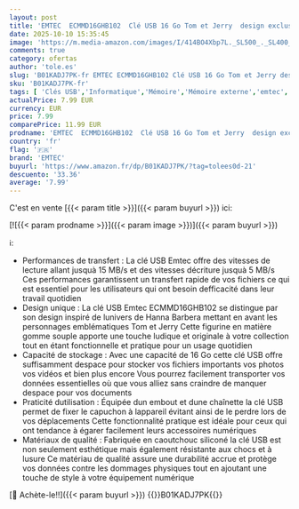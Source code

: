 ```yaml
---
layout: post
title: 'EMTEC  ECMMD16GHB102  Clé USB 16 Go Tom et Jerry  design exclusif en caoutchouc siliconé  vitesse de lecture jusqu à 15 MB/s  embout avec chaînette  pratique et ludique - Taille : 16 Go  Multicolore'
date: 2025-10-10 15:35:45
image: 'https://m.media-amazon.com/images/I/414BO4Xbp7L._SL500_._SL400_.jpg'
comments: true
category: ofertas
author: 'tole.es'
slug: 'B01KADJ7PK-fr EMTEC ECMMD16GHB102 Clé USB 16 Go Tom et Jerry design...'
sku: 'B01KADJ7PK-fr'
tags: [ 'Clés USB','Informatique','Mémoire','Mémoire externe','emtec','🇫🇷', ]
actualPrice: 7.99 EUR
currency: EUR
price: 7.99
comparePrice: 11.99 EUR
prodname: 'EMTEC  ECMMD16GHB102  Clé USB 16 Go Tom et Jerry  design exclusif en caoutchouc siliconé  vitesse de lecture jusqu à 15 MB/s  embout avec chaînette  pratique et ludique - Taille : 16 Go  Multicolore'
country: 'fr'
flag: '🇫🇷'
brand: 'EMTEC'
buyurl: 'https://www.amazon.fr/dp/B01KADJ7PK/?tag=tolees0d-21'
descuento: '33.36'
average: '7.99'
---
```


C'est en vente [{{< param title >}}]({{< param buyurl >}}) ici:

[![{{< param prodname >}}]({{< param image >}})]({{< param buyurl >}})

ℹ️:

- Performances de transfert : La clé USB Emtec offre des vitesses de lecture allant jusquà 15 MB/s et des vitesses décriture jusquà 5 MB/s Ces performances garantissent un transfert rapide de vos fichiers ce qui est essentiel pour les utilisateurs qui ont besoin defficacité dans leur travail quotidien
- Design unique : La clé USB Emtec ECMMD16GHB102 se distingue par son design inspiré de lunivers de Hanna Barbera mettant en avant les personnages emblématiques Tom et Jerry Cette figurine en matière gomme souple apporte une touche ludique et originale à votre collection tout en étant fonctionnelle et pratique pour un usage quotidien
- Capacité de stockage : Avec une capacité de 16 Go cette clé USB offre suffisamment despace pour stocker vos fichiers importants vos photos vos vidéos et bien plus encore Vous pourrez facilement transporter vos données essentielles où que vous alliez sans craindre de manquer despace pour vos documents
- Praticité dutilisation : Équipée dun embout et dune chaînette la clé USB permet de fixer le capuchon à lappareil évitant ainsi de le perdre lors de vos déplacements Cette fonctionnalité pratique est idéale pour ceux qui ont tendance à égarer facilement leurs accessoires numériques
- Matériaux de qualité : Fabriquée en caoutchouc siliconé la clé USB est non seulement esthétique mais également résistante aux chocs et à lusure Ce matériau de qualité assure une durabilité accrue et protège vos données contre les dommages physiques tout en ajoutant une touche de style à votre équipement numérique

[🛒 Achète-le!!]({{< param buyurl >}})
{{<world>}}B01KADJ7PK{{</world>}}
